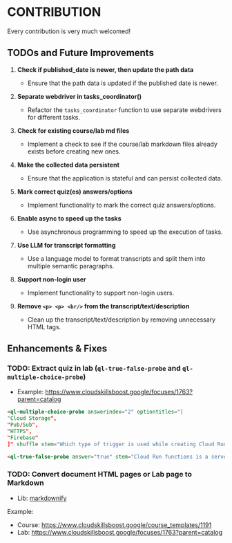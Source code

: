 # CONTRIBUTION

Every contribution is very much welcomed!

## TODOs and Future Improvements

1. **Check if published_date is newer, then update the path data**

   - Ensure that the path data is updated if the published date is newer.

2. **Separate webdriver in tasks_coordinator()**

   - Refactor the `tasks_coordinator` function to use separate webdrivers for different tasks.

3. **Check for existing course/lab md files**

   - Implement a check to see if the course/lab markdown files already exists before creating new ones.

4. **Make the collected data persistent**

   - Ensure that the application is stateful and can persist collected data.

5. **Mark correct quiz(es) answers/options**

   - Implement functionality to mark the correct quiz answers/options.

6. **Enable async to speed up the tasks**

   - Use asynchronous programming to speed up the execution of tasks.

7. **Use LLM for transcript formatting**

   - Use a language model to format transcripts and split them into multiple semantic paragraphs.

8. **Support non-login user**

   - Implement functionality to support non-login users.

9. **Remove `<p> <p> <br/>` from the transcript/text/description**

   - Clean up the transcript/text/description by removing unnecessary HTML tags.

## Enhancements & Fixes

### TODO: Extract quiz in lab (`ql-true-false-probe` and `ql-multiple-choice-probe`)

- Example: https://www.cloudskillsboost.google/focuses/1763?parent=catalog

```html
<ql-multiple-choice-probe answerindex="2" optiontitles="[
"Cloud Storage",
"Pub/Sub",
"HTTPS",
"Firebase"
]" shuffle stem="Which type of trigger is used while creating Cloud Run functions in the lab?">
```

```html
<ql-true-false-probe answer="true" stem="Cloud Run functions is a serverless execution environment for event driven services on Google Cloud." >
```

### TODO: Convert document HTML pages or Lab page to Markdown

- Lib: [markdownify](https://github.com/matthewwithanm/python-markdownify)

Example:

- Course: https://www.cloudskillsboost.google/course_templates/1191
- Lab: https://www.cloudskillsboost.google/focuses/1763?parent=catalog
